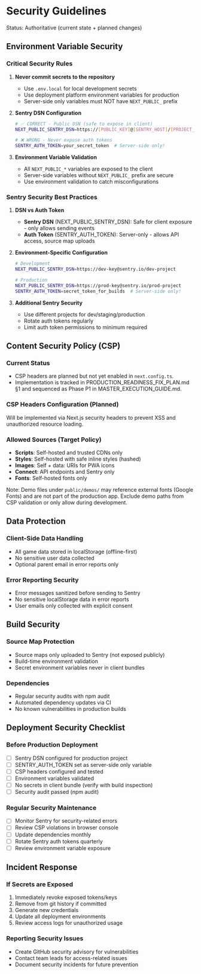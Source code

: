 # Security Guidelines

Status: Authoritative (current state + planned changes)

## Environment Variable Security

### Critical Security Rules

1. **Never commit secrets to the repository**
   - Use `.env.local` for local development secrets
   - Use deployment platform environment variables for production
   - Server-side only variables must NOT have `NEXT_PUBLIC_` prefix

2. **Sentry DSN Configuration**
   ```bash
   # ✅ CORRECT - Public DSN (safe to expose in client)
   NEXT_PUBLIC_SENTRY_DSN=https://[PUBLIC_KEY]@[SENTRY_HOST]/[PROJECT_ID]
   
   # ❌ WRONG - Never expose auth tokens
   SENTRY_AUTH_TOKEN=your_secret_token  # Server-side only!
   ```

3. **Environment Variable Validation**
   - All `NEXT_PUBLIC_*` variables are exposed to the client
   - Server-side variables without `NEXT_PUBLIC_` prefix are secure
   - Use environment validation to catch misconfigurations

### Sentry Security Best Practices

1. **DSN vs Auth Token**
   - **Sentry DSN** (NEXT_PUBLIC_SENTRY_DSN): Safe for client exposure - only allows sending events
   - **Auth Token** (SENTRY_AUTH_TOKEN): Server-only - allows API access, source map uploads

2. **Environment-Specific Configuration**
   ```bash
   # Development
   NEXT_PUBLIC_SENTRY_DSN=https://dev-key@sentry.io/dev-project
   
   # Production  
   NEXT_PUBLIC_SENTRY_DSN=https://prod-key@sentry.io/prod-project
   SENTRY_AUTH_TOKEN=secret_token_for_builds  # Server-side only!
   ```

3. **Additional Sentry Security**
   - Use different projects for dev/staging/production
   - Rotate auth tokens regularly
   - Limit auth token permissions to minimum required

## Content Security Policy (CSP)

### Current Status
- CSP headers are planned but not yet enabled in `next.config.ts`.
- Implementation is tracked in PRODUCTION_READINESS_FIX_PLAN.md §1 and sequenced as Phase P1 in MASTER_EXECUTION_GUIDE.md.

### CSP Headers Configuration (Planned)
Will be implemented via Next.js security headers to prevent XSS and unauthorized resource loading.

### Allowed Sources (Target Policy)
- **Scripts**: Self-hosted and trusted CDNs only
- **Styles**: Self-hosted with safe inline styles (hashed)
- **Images**: Self + data: URIs for PWA icons
- **Connect**: API endpoints and Sentry only
- **Fonts**: Self-hosted fonts only

Note: Demo files under `public/demos/` may reference external fonts (Google Fonts) and are not part of the production app. Exclude demo paths from CSP validation or only allow during development.

## Data Protection

### Client-Side Data Handling
- All game data stored in localStorage (offline-first)
- No sensitive user data collected
- Optional parent email in error reports only

### Error Reporting Security
- Error messages sanitized before sending to Sentry
- No sensitive localStorage data in error reports
- User emails only collected with explicit consent

## Build Security

### Source Map Protection
- Source maps only uploaded to Sentry (not exposed publicly)
- Build-time environment validation
- Secret environment variables never in client bundles

### Dependencies
- Regular security audits with npm audit
- Automated dependency updates via CI
- No known vulnerabilities in production builds

## Deployment Security Checklist

### Before Production Deployment
- [ ] Sentry DSN configured for production project
- [ ] SENTRY_AUTH_TOKEN set as server-side only variable
- [ ] CSP headers configured and tested
- [ ] Environment variables validated
- [ ] No secrets in client bundle (verify with build inspection)
- [ ] Security audit passed (npm audit)

### Regular Security Maintenance
- [ ] Monitor Sentry for security-related errors
- [ ] Review CSP violations in browser console
- [ ] Update dependencies monthly
- [ ] Rotate Sentry auth tokens quarterly
- [ ] Review environment variable exposure

## Incident Response

### If Secrets are Exposed
1. Immediately revoke exposed tokens/keys
2. Remove from git history if committed
3. Generate new credentials
4. Update all deployment environments
5. Review access logs for unauthorized usage

### Reporting Security Issues
- Create GitHub security advisory for vulnerabilities
- Contact team leads for access-related issues
- Document security incidents for future prevention

